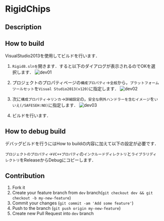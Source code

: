 RigidChips
====

## Description

## How to build

VisualStudio2013を使用してビルドを行います．

1. `Rigid8.slnを`開きます．すると以下のダイアログが表示されるのでOKを選択します．
![dev01](https://github.com/rigidchips-lib/rigidchips/blob/master/doc/images/dev01.png)

2. プロジェクトのプロパティページの`構成プロパティ`->`全般`から，`プラットフォームツールセット`を`Visual Studio2013(v120)`に指定します．
![dev02](https://github.com/rigidchips-lib/rigidchips/blob/master/doc/images/dev02.png)

3. 次に`構成プロパティ`->`リンカ`->`詳細設定`の，`安全な例外ハンドラーを含むイメージ`を`いいえ(/SAFESEH:NO)`に指定します．
![dev03](https://github.com/rigidchips-lib/rigidchips/blob/master/doc/images/dev03.png)

4. ビルドを行います．

## How to debug build

デバッグビルドを行うにはHow to buildの内容に加えて以下の設定が必要です．

`プロジェクトのプロパティ`->`VC++プロパティ`の`インクルードディレクトリ`と`ライブラリディレクトリ`をReleaseからDebugにコピーします．



## Contribution
1. Fork it
2. Create your feature branch from `dev` branch(`git checkout dev && git checkout -b my-new-feature`)
3. Commit your changes (`git commit -am 'Add some feature'`)
4. Push to the branch (`git push origin my-new-feature`)
5. Create new Pull Request into `dev` branch
